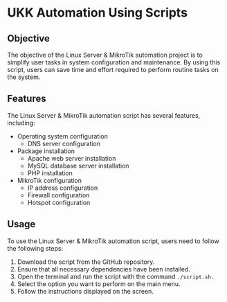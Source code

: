 # UKK Automation Using Scripts

## Objective
The objective of the Linux Server & MikroTik automation project is to simplify user tasks in system configuration and maintenance. By using this script, users can save time and effort required to perform routine tasks on the system.

## Features
The Linux Server & MikroTik automation script has several features, including:
* Operating system configuration
  * DNS server configuration
* Package installation
  * Apache web server installation
  * MySQL database server installation
  * PHP installation
* MikroTik configuration
  * IP address configuration
  * Firewall configuration
  * Hotspot configuration

## Usage
To use the Linux Server & MikroTik automation script, users need to follow the following steps:
1. Download the script from the GitHub repository.
2. Ensure that all necessary dependencies have been installed.
3. Open the terminal and run the script with the command ```./script.sh.```
4. Select the option you want to perform on the main menu.
5. Follow the instructions displayed on the screen.
